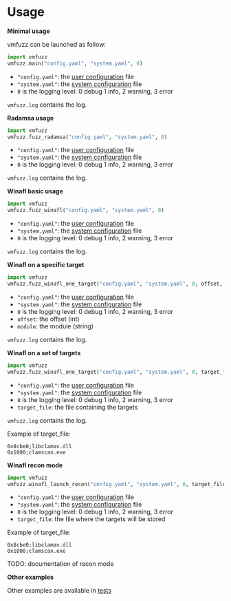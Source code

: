 Usage
=============
**Minimal usage**


vmfuzz can be launched as follow:

```python
import vmfuzz
vmfuzz.main("config.yaml", "system.yaml", 0)
```
- `"config.yaml"`: the [user configuration](yaml_config/README.md#user-configuration) file
- `"system.yaml"`: the [system configuration](yaml_config/README.md#system-configuration) file
- `0` is the logging level: 0 debug 1 info, 2 warning, 3 error

`vmfuzz.log` contains the log.

**Radamsa usage**

```python
import vmfuzz
vmfuzz.fuzz_radamsa("config.yaml", "system.yaml", 0)
```
- `"config.yaml"`: the [user configuration](yaml_config/README.md#user-configuration) file
- `"system.yaml"`: the [system configuration](yaml_config/README.md#system-configuration) file
- `0` is the logging level: 0 debug 1 info, 2 warning, 3 error

`vmfuzz.log` contains the log.

**Winafl basic usage**

```python
import vmfuzz
vmfuzz.fuzz_winafl("config.yaml", "system.yaml", 0)
```
- `"config.yaml"`: the [user configuration](yaml_config/README.md#user-configuration) file
- `"system.yaml"`: the [system configuration](yaml_config/README.md#system-configuration) file
- `0` is the logging level: 0 debug 1 info, 2 warning, 3 error

`vmfuzz.log` contains the log.

**Winafl on a specific target**

```python
import vmfuzz
vmfuzz.fuzz_winafl_one_target("config.yaml", "system.yaml", 0, offset, module)
```
- `"config.yaml"`: the [user configuration](yaml_config/README.md#user-configuration) file
- `"system.yaml"`: the [system configuration](yaml_config/README.md#system-configuration) file
- `0` is the logging level: 0 debug 1 info, 2 warning, 3 error
- `offset`: the offset (int)
- `module`: the module (string)

`vmfuzz.log` contains the log.

**Winafl on a set of targets**

```python
import vmfuzz
vmfuzz.fuzz_winafl_one_target("config.yaml", "system.yaml", 0, target_file)
```
- `"config.yaml"`: the [user configuration](yaml_config/README.md#user-configuration) file
- `"system.yaml"`: the [system configuration](yaml_config/README.md#system-configuration) file
- `0` is the logging level: 0 debug 1 info, 2 warning, 3 error
- `target_file`: the file containing the targets

`vmfuzz.log` contains the log.

Example of target_file:
```
0x8cbe0;libclamav.dll
0x1000;clamscan.exe
```

**Winafl recon mode**
```python
import vmfuzz
vmfuzz.winafl_launch_recon("config.yaml", "system.yaml", 0, target_file)
```
- `"config.yaml"`: the [user configuration](yaml_config/README.md#user-configuration) file
- `"system.yaml"`: the [system configuration](yaml_config/README.md#system-configuration) file
- `0` is the logging level: 0 debug 1 info, 2 warning, 3 error
- `target_file`: the file where the targets will be stored

Example of target_file:
```
0x8cbe0;libclamav.dll
0x1000;clamscan.exe
```

TODO: documentation of recon mode

**Other examples**

Other examples are available in [tests](tests)



